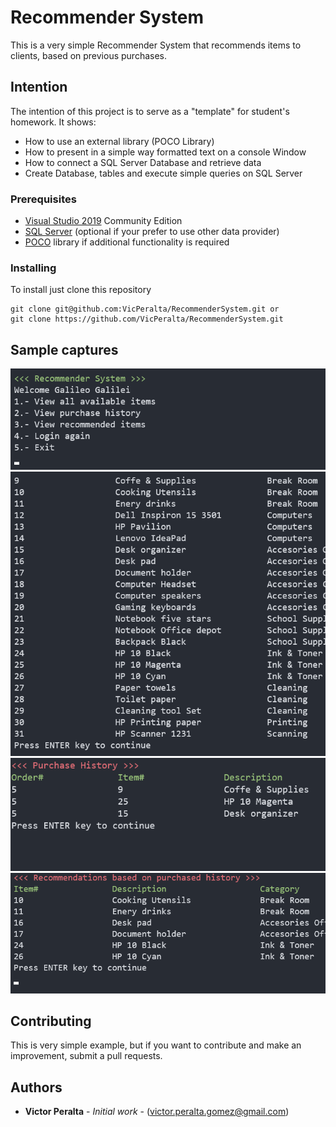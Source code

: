 # Recommender System

This is a very simple Recommender System that recommends items to clients, based on previous purchases.
## Intention
The intention of this project is to serve as a "template" for student's homework.
It shows:
* How to use an external library (POCO Library)
* How to present in a simple way formatted text on a console Window
* How to connect a SQL Server Database and retrieve data
* Create Database, tables and execute simple queries on SQL Server

### Prerequisites
* [Visual Studio 2019](https://visualstudio.microsoft.com/es/) Community Edition
* [SQL Server](https://www.microsoft.com/es-mx/sql-server/sql-server-downloads) (optional if your prefer to use other data provider)
* [POCO](https://pocoproject.org/)  library if additional functionality is required


### Installing
To install just clone this repository
```
git clone git@github.com:VicPeralta/RecommenderSystem.git or
git clone https://github.com/VicPeralta/RecommenderSystem.git
```
## Sample captures
![alt text](captures/main.png?raw=true "Main")
![alt text](captures/available.png?raw=true "available")
![alt text](captures/purchase.png?raw=true "purchase")
![alt text](captures/recommendations.png?raw=true "recommendations")

## Contributing
This is very simple example, but if you want to contribute and make an
improvement, submit a pull requests.

## Authors
* **Victor Peralta** - *Initial work* - (victor.peralta.gomez@gmail.com)
